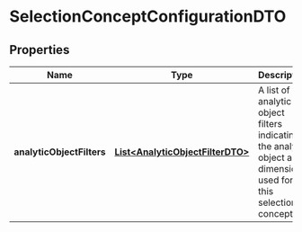 

# SelectionConceptConfigurationDTO


## Properties

| Name | Type | Description | Notes |
|------------ | ------------- | ------------- | -------------|
|**analyticObjectFilters** | [**List&lt;AnalyticObjectFilterDTO&gt;**](AnalyticObjectFilterDTO.md) | A list of analytic object filters indicating the analytic object and dimension used for this selection concept. |  [optional] |



